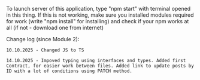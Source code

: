 To launch server of this application, type "npm start" with terminal opened in this thing.
If this is not working, make sure you installed modules required for work (write "npm install" for installing) and check if your npm works at all (if not - download one from internet)

Change log (since Module 2):

    10.10.2025 - Changed JS to TS
    
    14.10.2025 - Impoved typing using interfaces and types. Added first Contract, for easier work between files. Added link to update posts by ID with a lot of conditions using PATCH method.
